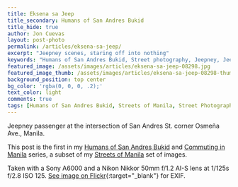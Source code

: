```yaml
---
title: Eksena sa Jeep
title_secondary: Humans of San Andres Bukid
title_hide: true
author: Jon Cuevas
layout: post-photo
permalink: /articles/eksena-sa-jeep/
excerpt: "Jeepney scenes, staring off into nothing"
keywords: "Humans of San Andres Bukid, Street photography, Jeepney, Jeep, Commute, Manila, Sony A6000, Streets of Manila"
featured_image: /assets/images/articles/eksena-sa-jeep-08298.jpg
featured_image_thumb: /assets/images/articles/eksena-sa-jeep-08298-thumb.jpg
background_position: top center
bg_color: 'rgba(0, 0, 0, .2);'
text_color: light
comments: true
tags: [Humans of San Andres Bukid, Streets of Manila, Street Photography, Commuting in Manila, Black and White, Sony, Nikon, Nikkor, Manila, Photography, Mirrorless]
---
```

Jeepney passenger at the intersection of San Andres St. corner Osmeña Ave., Manila.

This post is the first in my [Humans of San Andres Bukid][3] and [Commuting in Manila][5] series, a subset of my [Streets of Manila][4] set of images.

Taken with a Sony A6000 and a Nikon Nikkor 50mm f/1.2 AI-S lens at 1/125s f/2.8 ISO 125. [See image on Flickr][1]{:target="_blank"} for EXIF.

[1]: https://www.flickr.com/photos/archondigital/22435154531/
[3]: /topic/humans-of-san-andres-bukid/
[4]: /topic/streets-of-manila/
[5]: /topic/commuting-in-manila/